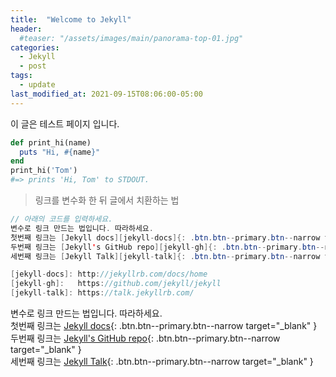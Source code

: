 ```yaml
---
title:  "Welcome to Jekyll"
header:
  #teaser: "/assets/images/main/panorama-top-01.jpg"
categories: 
  - Jekyll
  - post
tags:
  - update
last_modified_at: 2021-09-15T08:06:00-05:00  
---
```


이 글은 테스트 페이지 입니다.



```ruby
def print_hi(name)
  puts "Hi, #{name}"
end
print_hi('Tom')
#=> prints 'Hi, Tom' to STDOUT.
```
  

> 링크를 변수화 한 뒤 글에서 치환하는 법

``` java
// 아래의 코드를 입력하세요.
변수로 링크 만드는 법입니다. 따라하세요.  
첫번째 링크는 [Jekyll docs][jekyll-docs]{: .btn.btn--primary.btn--narrow target="_blank" }  
두번째 링크는 [Jekyll's GitHub repo][jekyll-gh]{: .btn.btn--primary.btn--narrow target="_blank" }
세번째 링크는 [Jekyll Talk][jekyll-talk]{: .btn.btn--primary.btn--narrow target="_blank" }

[jekyll-docs]: http://jekyllrb.com/docs/home
[jekyll-gh]:   https://github.com/jekyll/jekyll
[jekyll-talk]: https://talk.jekyllrb.com/

```

변수로 링크 만드는 법입니다. 따라하세요.  
첫번째 링크는 [Jekyll docs][jekyll-docs]{: .btn.btn--primary.btn--narrow target="_blank" }  
두번째 링크는 [Jekyll's GitHub repo][jekyll-gh]{: .btn.btn--primary.btn--narrow target="_blank" }  
세번째 링크는 [Jekyll Talk][jekyll-talk]{: .btn.btn--primary.btn--narrow target="_blank" }

[jekyll-docs]: http://jekyllrb.com/docs/home
[jekyll-gh]:   https://github.com/jekyll/jekyll
[jekyll-talk]: https://talk.jekyllrb.com/
